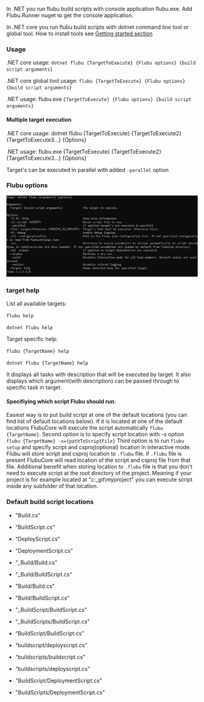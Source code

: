 

In .NET you run flubu build scripts with console application flubu.exe. Add Flubu.Runner nuget to get the console application.

In .NET core you run flubu build scripts with dotnet command line tool or global tool. How to install tools see [Getting started section]

### **Usage**

.NET core usage: `dotnet flubu {TargetToExecute} {Flubu options} {build script arguments}`

.NET core global tool usage: `flubu {TargetToExecute} {Flubu options} {build script arguments}`

.NET usage: flubu.exe `{TargetToExecute} {Flubu options} {build script arguments}`

#### Multiple target execution

.NET core usage: dotnet flubu {TargetToExecute} {TargetToExecute2} {TargetToExecute3...} {Options}

.NET usage: flubu.exe {TargetToExecute} {TargetToExecute2} {TargetToExecute3...} {Options}

Target's can be executed in parallel with added `-parallel` option 
### **Flubu options**

![N/A](img/FlubuHelp.png "Flubu help")

### **target help**

List all available targets:

`flubu help`

`dotnet flubu help`

Target specific help:

`flubu {TargetName} help`

`dotnet flubu {TargetName} help`

It displays all tasks with description that will be executed by target. It also displays which argument(with description) can be passed through to specific task in target. 

#### Specifiying which script Flubu should run.

Easiest way is to put build script at one of the default locations (you can find list of default locations below). If it is located at one of the default locations FlubuCore will execute the script automatically `flubu {TargetName}`. 
Second option is to specify script location with -s option `flubu {TargetName} -s={pathToScriptFile}` Third option is to run `flubu setup` and specify script and csproj(optional) location in interactive mode.
 Flubu will store script and csproj location to `.flubu` file. if `.flubu` file is present FlubuCore will read location of the script and csproj file from that file. Additional benefit when storing location to `.flubu` file is 
 that you don't need to execute script at the root directory of the project. Meaning if your project is for example located at "c:\_git\myproject" you can execute script inside any subfolder of that location.

### **Default build script locations**

- "Build.cs"

- “BuildScript.cs”

- “DeployScript.cs”

- "DeploymentScript.cs"

- "_Build/Build.cs"

- "_Build/BuildScript.cs"

- "Build/Build.cs"

- "Build/BuildScript.cs"

- "_BuildScript/BuildScript.cs"

- "_BuildScripts/BuildScript.cs"

- “BuildScript/BuildScript.cs”

- “buildscript/deployscript.cs”

- “buildscripts/buildscript.cs”

- “buildscripts/deployscript.cs”

- "BuildScript/DeploymentScript.cs"

- "BuildScripts/DeploymentScript.cs"

[Getting started section]: getting-started.md